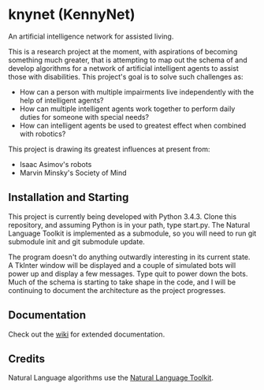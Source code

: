 # knynet (KennyNet)
An artificial intelligence network for assisted living.

This is a research project at the moment, with aspirations of becoming something much greater, that is attempting to map out the schema of and develop algorithms for a network of artificial intelligent agents to assist those with disabilities. This project's goal is to solve such challenges as:
* How can a person with multiple impairments live independently with the help of intelligent agents?
* How can multiple intelligent agents work together to perform daily duties for someone with special needs?
* How can intelligent agents be used to greatest effect when combined with robotics?

This project is drawing its greatest influences at present from:
* Isaac Asimov's robots
* Marvin Minsky's Society of Mind

## Installation and Starting
This project is currently being developed with Python 3.4.3. Clone this repository, and assuming Python is in your path, type start.py. The Natural Language Toolkit is implemented as a submodule, so you will need to run git submodule init and git submodule update.

The program doesn't do anything outwardly interesting in its current state. A TkInter window will be displayed and a couple of simulated bots will power up and display a few messages. Type quit to power down the bots. Much of the schema is starting to take shape in the code, and I will be continuing to document the architecture as the project progresses.

## Documentation
Check out the [wiki](https://github.com/randyhook/knynet/wiki) for extended documentation.

## Credits
Natural Language algorithms use the [Natural Language Toolkit](http://www.nltk.org).
